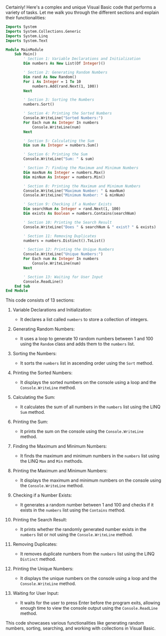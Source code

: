 Certainly! Here's a complex and unique Visual Basic code that performs a variety of tasks. Let me walk you through the different sections and explain their functionalities:

```vb
Imports System
Imports System.Collections.Generic
Imports System.Linq
Imports System.Text

Module MainModule
    Sub Main()
        ' Section 1: Variable Declarations and Initialization
        Dim numbers As New List(Of Integer)()

        ' Section 2: Generating Random Numbers
        Dim rand As New Random()
        For i As Integer = 1 To 10
            numbers.Add(rand.Next(1, 100))
        Next

        ' Section 3: Sorting the Numbers
        numbers.Sort()

        ' Section 4: Printing the Sorted Numbers
        Console.WriteLine("Sorted Numbers:")
        For Each num As Integer In numbers
            Console.WriteLine(num)
        Next

        ' Section 5: Calculating the Sum
        Dim sum As Integer = numbers.Sum()

        ' Section 6: Printing the Sum
        Console.WriteLine("Sum: " & sum)

        ' Section 7: Finding the Maximum and Minimum Numbers
        Dim maxNum As Integer = numbers.Max()
        Dim minNum As Integer = numbers.Min()

        ' Section 8: Printing the Maximum and Minimum Numbers
        Console.WriteLine("Maximum Number: " & maxNum)
        Console.WriteLine("Minimum Number: " & minNum)

        ' Section 9: Checking if a Number Exists
        Dim searchNum As Integer = rand.Next(1, 100)
        Dim exists As Boolean = numbers.Contains(searchNum)

        ' Section 10: Printing the Search Result
        Console.WriteLine("Does " & searchNum & " exist? " & exists)

        ' Section 11: Removing Duplicates
        numbers = numbers.Distinct().ToList()

        ' Section 12: Printing the Unique Numbers
        Console.WriteLine("Unique Numbers:")
        For Each num As Integer In numbers
            Console.WriteLine(num)
        Next

        ' Section 13: Waiting for User Input
        Console.ReadLine()
    End Sub
End Module
```

This code consists of 13 sections:

1. Variable Declarations and Initialization:
   - It declares a list called `numbers` to store a collection of integers.

2. Generating Random Numbers:
   - It uses a loop to generate 10 random numbers between 1 and 100 using the `Random` class and adds them to the `numbers` list.

3. Sorting the Numbers:
   - It sorts the `numbers` list in ascending order using the `Sort` method.

4. Printing the Sorted Numbers:
   - It displays the sorted numbers on the console using a loop and the `Console.WriteLine` method.

5. Calculating the Sum:
   - It calculates the sum of all numbers in the `numbers` list using the LINQ `Sum` method.

6. Printing the Sum:
   - It prints the sum on the console using the `Console.WriteLine` method.

7. Finding the Maximum and Minimum Numbers:
   - It finds the maximum and minimum numbers in the `numbers` list using the LINQ `Max` and `Min` methods.

8. Printing the Maximum and Minimum Numbers:
   - It displays the maximum and minimum numbers on the console using the `Console.WriteLine` method.

9. Checking if a Number Exists:
   - It generates a random number between 1 and 100 and checks if it exists in the `numbers` list using the `Contains` method.

10. Printing the Search Result:
    - It prints whether the randomly generated number exists in the `numbers` list or not using the `Console.WriteLine` method.

11. Removing Duplicates:
    - It removes duplicate numbers from the `numbers` list using the LINQ `Distinct` method.

12. Printing the Unique Numbers:
    - It displays the unique numbers on the console using a loop and the `Console.WriteLine` method.

13. Waiting for User Input:
    - It waits for the user to press Enter before the program exits, allowing enough time to view the console output using the `Console.ReadLine` method.

This code showcases various functionalities like generating random numbers, sorting, searching, and working with collections in Visual Basic.